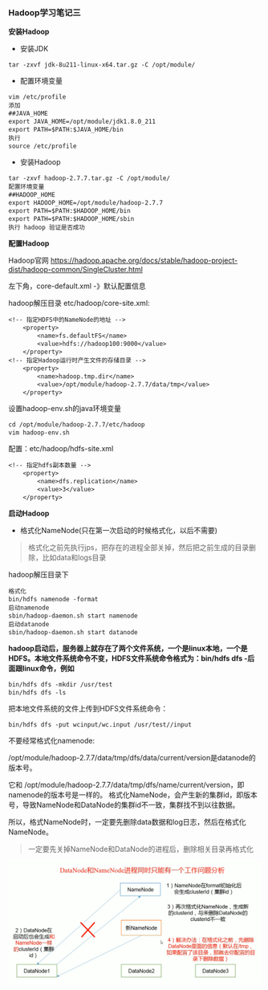### Hadoop学习笔记三

**安装Hadoop**

- 安装JDK
```
tar -zxvf jdk-8u211-linux-x64.tar.gz -C /opt/module/
```
- 配置环境变量
```
vim /etc/profile
添加
##JAVA_HOME
export JAVA_HOME=/opt/module/jdk1.8.0_211
export PATH=$PATH:$JAVA_HOME/bin
执行
source /etc/profile
```

- 安装Hadoop
```
tar -zxvf hadoop-2.7.7.tar.gz -C /opt/module/
配置环境变量
##HADOOP_HOME
export HADOOP_HOME=/opt/module/hadoop-2.7.7
export PATH=$PATH:$HADOOP_HOME/bin
export PATH=$PATH:$HADOOP_HOME/sbin
执行 hadoop 验证是否成功
```

**配置Hadoop**

Hadoop官网
https://hadoop.apache.org/docs/stable/hadoop-project-dist/hadoop-common/SingleCluster.html

左下角，core-default.xml -》默认配置信息

hadoop解压目录 etc/hadoop/core-site.xml:
```
<!-- 指定HDFS中的NameNode的地址 -->
    <property>
        <name>fs.defaultFS</name>
        <value>hdfs://hadoop100:9000</value>
    </property>
<!-- 指定Hadoop运行时产生文件的存储目录 -->
    <property>
        <name>hadoop.tmp.dir</name>
        <value>/opt/module/hadoop-2.7.7/data/tmp</value>
    </property>
```
设置hadoop-env.sh的java环境变量

```
cd /opt/module/hadoop-2.7.7/etc/hadoop
vim hadoop-env.sh
```

配置：etc/hadoop/hdfs-site.xml
```
<!-- 指定hdfs副本数量 -->
    <property>
        <name>dfs.replication</name>
        <value>3</value>
    </property>
```

**启动Hadoop**

- 格式化NameNode(只在第一次启动的时候格式化，以后不需要)
> 格式化之前先执行jps，把存在的进程全部关掉，然后把之前生成的目录删除，比如data和logs目录

hadoop解压目录下
```
格式化
bin/hdfs namenode -format
启动namenode
sbin/hadoop-daemon.sh start namenode
启动datanode
sbin/hadoop-daemon.sh start datanode
```

**hadoop启动后，服务器上就存在了两个文件系统，一个是linux本地，一个是HDFS。本地文件系统命令不变，HDFS文件系统命令格式为：bin/hdfs dfs -后面跟linux命令，例如**

```
bin/hdfs dfs -mkdir /usr/test
bin/hdfs dfs -ls
```

把本地文件系统的文件上传到HDFS文件系统命令：
```
bin/hdfs dfs -put wcinput/wc.input /usr/test//input
```

不要经常格式化namenode:

/opt/module/hadoop-2.7.7/data/tmp/dfs/data/current/version是datanode的版本号。

它和
/opt/module/hadoop-2.7.7/data/tmp/dfs/name/current/version，即namenode的版本号是一样的。
格式化NameNode，会产生新的集群id，即版本号，导致NameNode和DataNode的集群id不一致，集群找不到以往数据。

所以，格式NameNode时，一定要先删除data数据和log日志，然后在格式化NameNode。

> 一定要先关掉NameNode和DataNode的进程后，删除相关目录再格式化

![格式化NameNode的问题](../pic/hadoop/格式化NameNode的问题.PNG)
